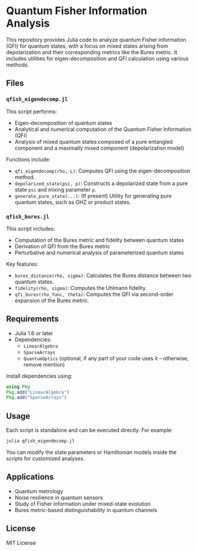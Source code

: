 # Quantum Fisher Information Analysis

This repository provides Julia code to analyze quantum Fisher information (QFI) for quantum states, with a focus on mixed states arising from depolarization and their corresponding metrics like the Bures metric. It includes utilities for eigen-decomposition and QFI calculation using various methods.

## Files

### `qfish_eigendecomp.jl`

This script performs:
- Eigen-decomposition of quantum states
- Analytical and numerical computation of the Quantum Fisher Information (QFI)
- Analysis of mixed quantum states composed of a pure entangled component and a maximally mixed component (depolarization model)

Functions include:
- `qfi_eigendecomp(rho, L)`: Computes QFI using the eigen-decomposition method.
- `depolarized_state(psi, p)`: Constructs a depolarized state from a pure state `psi` and mixing parameter `p`.
- `generate_pure_state(...)`: (If present) Utility for generating pure quantum states, such as GHZ or product states.

### `qfish_bures.jl`

This script includes:
- Computation of the Bures metric and fidelity between quantum states
- Derivation of QFI from the Bures metric
- Perturbative and numerical analysis of parameterized quantum states

Key features:
- `bures_distance(rho, sigma)`: Calculates the Bures distance between two quantum states.
- `fidelity(rho, sigma)`: Computes the Uhlmann fidelity.
- `qfi_bures(rho_func, theta)`: Computes the QFI via second-order expansion of the Bures metric.

## Requirements

- Julia 1.6 or later
- Dependencies:
  - `LinearAlgebra`
  - `SparseArrays`
  - `QuantumOptics` (optional, if any part of your code uses it – otherwise, remove mention)

Install dependencies using:
```julia
using Pkg
Pkg.add("LinearAlgebra")
Pkg.add("SparseArrays")
```

## Usage

Each script is standalone and can be executed directly. For example:
```bash
julia qfish_eigendecomp.jl
```

You can modify the state parameters or Hamiltonian models inside the scripts for customized analyses.

## Applications

- Quantum metrology
- Noise resilience in quantum sensors
- Study of Fisher information under mixed-state evolution
- Bures metric-based distinguishability in quantum channels

## License

MIT License
